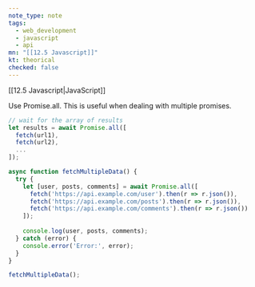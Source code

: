 ```yaml
---
note_type: note
tags:
  - web_development
  - javascript
  - api
mn: "[[12.5 Javascript]]"
kt: theorical
checked: false
---
```

[[12.5 Javascript|JavaScript]]

Use Promise.all. This is useful when dealing with multiple promises. 

```js
// wait for the array of results
let results = await Promise.all([
  fetch(url1),
  fetch(url2),
  ...
]);
```

```js
async function fetchMultipleData() {
  try {
    let [user, posts, comments] = await Promise.all([
      fetch('https://api.example.com/user').then(r => r.json()),
      fetch('https://api.example.com/posts').then(r => r.json()),
      fetch('https://api.example.com/comments').then(r => r.json())
    ]);
    
    console.log(user, posts, comments);
  } catch (error) {
    console.error('Error:', error);
  }
}

fetchMultipleData();
```